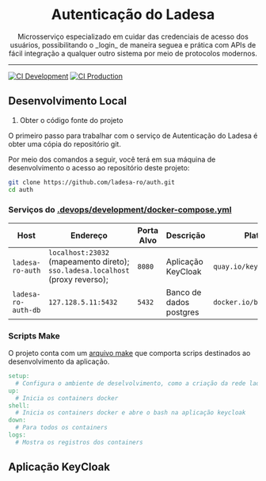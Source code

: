 
<h1 align="center">Autenticação do Ladesa</h1>

<p align="center">Microsserviço especializado em cuidar das credenciais de acesso dos usuários, possibilitando o _login_ de maneira seguea e prática com APIs de fácil integração a qualquer outro sistema por meio de protocolos modernos.</p>

----

[![CI Development][action-ci-src]][action-ci-href] [![CI Production][action-ci-prod-src]][action-ci-prod-href]

## Desenvolvimento Local

1. Obter o código fonte do projeto

O primeiro passo para trabalhar com o serviço de Autenticação do Ladesa é obter uma cópia do repositório git. 

Por meio dos comandos a seguir, você terá em sua máquina de desenvolvimento o acesso ao repositório deste projeto:

```sh
git clone https://github.com/ladesa-ro/auth.git
cd auth
```

### Serviços do [.devops/development/docker-compose.yml](./.devops/development/docker-compose.yml)

| Host                | Endereço                                                                       | Porta Alvo | Descrição               | Plataforma Base                   |
| ------------------- | ------------------------------------------------------------------------------ | ---------- | ----------------------- | --------------------------------- |
| `ladesa-ro-auth`    | `localhost:23032` (mapeamento direto); `sso.ladesa.localhost` (proxy reverso); | `8080`     | Aplicação KeyCloak      | `quay.io/keycloak/keycloak:25.0`  |
| `ladesa-ro-auth-db` | `127.128.5.11:5432`                                                            | `5432`     | Banco de dados postgres | `docker.io/bitnami/postgresql:15` |

### Scripts Make

O projeto conta com um [arquivo make](./Makefile) que comporta scrips destinados ao desenvolvimento da aplicação.

```Makefile
setup:
  # Configura o ambiente de deselvolvimento, como a criação da rede ladesa-net e os arquivos .env
up:
  # Inicia os containers docker
shell:
  # Inicia os containers docker e abre o bash na aplicação keycloak
down:
  # Para todos os containers
logs:
  # Mostra os registros dos containers
```

## Aplicação KeyCloak

<!-- Badges -->

<!-- Badges / Actions / Production  -->

[action-ci-prod-src]: https://img.shields.io/github/actions/workflow/status/ladesa-ro/auth/ci.yml?style=flat&logo=github&logoColor=white&label=production&branch=production&labelColor=18181B
[action-ci-prod-href]: https://github.com/ladesa-ro/auth/actions/workflows/ci.yml?query=branch%3Aproduction

<!-- Badges / Actions / Development  -->

[action-ci-src]: https://img.shields.io/github/actions/workflow/status/ladesa-ro/auth/ci.yml?style=flat&logo=github&logoColor=white&label=development&branch=main&labelColor=18181B
[action-ci-href]: https://github.com/ladesa-ro/auth/actions/workflows/ci.yml?query=branch%3Amain
